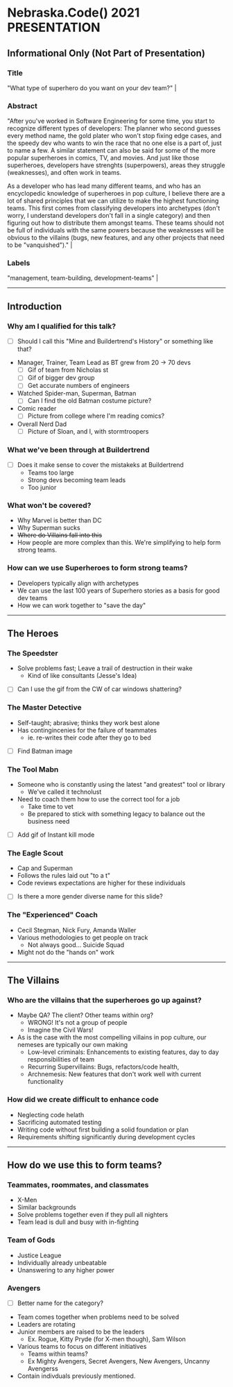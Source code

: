 # Nebraska.Code() 2021 PRESENTATION

## Informational Only (Not Part of Presentation)

### **Title** 

"What type of superhero do you want on your dev team?" |

### **Abstract**

"After you've worked in Software Engineering for some time, you start to recognize different types of developers: The planner who second guesses every method name, the gold plater who won't stop fixing edge cases, and the speedy dev who wants to win the race that no one else is a part of, just to name a few. A similar statement can also be said for some of the more popular superheroes in comics, TV, and movies. And just like those superheroes, developers have strenghts (superpowers), areas they struggle (weaknesses), and often work in teams.

As a developer who has lead many different teams, and who has an encyclopedic knowledge of superheroes in pop culture, I believe there are a lot of shared principles that we can utilize to make the highest functioning teams. This first comes from classifying developers into archetypes (don't worry, I understand developers don't fall in a single category) and then figuring out how to distribute them amongst teams. These teams should not be full of individuals with the same powers because the weaknesses will be obvious to the villains (bugs, new features, and any other projects that need to be "vanquished")." |

### **Labels** 

"management, team-building, development-teams" |

---

## Introduction

### Why am I qualified for this talk? 

* [ ] Should I call this "Mine and Buildertrend's History" or something like that?

* Manager, Trainer, Team Lead as BT grew from 20 -> 70 devs
  * [ ] Gif of team from Nicholas st
  * [ ] Gif of bigger dev group
  * [ ] Get accurate numbers of engineers
* Watched Spider-man, Superman, Batman
  * [ ] Can I find the old Batman costume picture?
* Comic reader
  * [ ] Picture from college where I'm reading comics?
* Overall Nerd Dad
  * [ ] Picture of Sloan, and I, with stormtroopers

### What we've been through at Buildertrend

* [ ] Does it make sense to cover the mistakeks at Buildertrend
  * Teams too large
  * Strong devs becoming team leads
  * Too junior

### What won't be covered?

* Why Marvel is better than DC
* Why Superman sucks
* ~~Where do Villains fall into this~~
* How people are more complex than this. We're simplifying to help form strong teams.

### How can we use Superheroes to form strong teams?
 
* Developers typically align with archetypes
* We can use the last 100 years of Superhero stories as a basis for good dev teams
* How we can work together to "save the day"

---

## The Heroes

### The Speedster

* Solve problems fast; Leave a trail of destruction in their wake
  * Kind of like consultants (Jesse's Idea)
* [ ] Can I use the gif from the CW of car windows shattering?

### The Master Detective

* Self-taught; abrasive; thinks they work best alone
* Has contingincenies for the failure of teammates
  * ie. re-writes their code after they go to bed
* [ ] Find Batman image

### The Tool Mabn

* Someone who is constantly using the latest "and greatest" tool or library
  * We've called it technolust
* Need to coach them how to use the correct tool for a job
  * Take time to vet
  * Be prepared to stick with something legacy to balance out the business need
* [ ] Add gif of Instant kill mode

### The Eagle Scout

* Cap and Superman
* Follows the rules laid out "to a t"
* Code reviews expectations are higher for these individuals

* [ ] Is there a more gender diverse name for this slide?

### The "Experienced" Coach

* Cecil Stegman, Nick Fury, Amanda Waller
* Various methodologies to get people on track
  * Not always good... Suicide Squad
* Might not do the "hands on" work

---

## The Villains

### Who are the villains that the superheroes go up against?

* Maybe QA? The client? Other teams within org?
  * WRONG! It's not a group of people
  * Imagine the Civil Wars!
* As is the case with the most compelling villains in pop culture, our nemeses are typically our own making
  * Low-level criminals: Enhancements to existing features, day to day responsibilities of team
  * Recurring Supervillains: Bugs, refactors/code health,  
  * Archnemesis: New features that don't work well with current functionality

### How did we create difficult to enhance code

* Neglecting code helath
* Sacrificing automated testing
* Writing code without first building a solid foundation or plan
* Requirements shifting significantly during development cycles

---

## How do we use this to form teams?

### Teammates, roommates, and classmates

* X-Men
* Similar backgrounds
* Solve problems together even if they pull all nighters
* Team lead is dull and busy with in-fighting

### Team of Gods

* Justice League
* Individually already unbeatable
* Unanswering to any higher power

### Avengers

* [ ] Better name for the category?
* Team comes together when problems need to be solved
* Leaders are rotating
* Junior members are raised to be the leaders
  * Ex. Rogue, Kitty Pryde (for X-men though), Sam Wilson
* Various teams to focus on different initiatives
  * Teams within teams?
  * Ex Mighty Avengers, Secret Avengers, New Avengers, Uncanny Avengerss
* Contain indivduals previously mentioned.